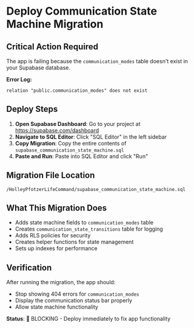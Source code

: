 # Deploy Communication State Machine Migration

## Critical Action Required

The app is failing because the `communication_modes` table doesn't exist in your Supabase database.

**Error Log:**
```
relation "public.communication_modes" does not exist
```

## Deploy Steps

1. **Open Supabase Dashboard**: Go to your project at https://supabase.com/dashboard
2. **Navigate to SQL Editor**: Click "SQL Editor" in the left sidebar
3. **Copy Migration**: Copy the entire contents of `supabase_communication_state_machine.sql`
4. **Paste and Run**: Paste into SQL Editor and click "Run"

## Migration File Location
`/HolleyPfotzerLifeCommand/supabase_communication_state_machine.sql`

## What This Migration Does
- Adds state machine fields to `communication_modes` table
- Creates `communication_state_transitions` table for logging
- Adds RLS policies for security
- Creates helper functions for state management
- Sets up indexes for performance

## Verification
After running the migration, the app should:
- Stop showing 404 errors for `communication_modes`
- Display the communication status bar properly
- Allow state machine functionality

**Status**: 🔴 BLOCKING - Deploy immediately to fix app functionality
